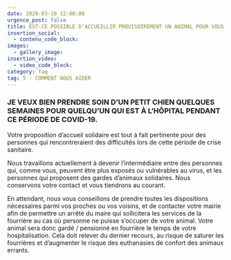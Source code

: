 ```yaml
---
date: 2020-03-10 12:00:00
urgence_post: false
title: EST-CE POSSIBLE D’ACCUEILLIR PROVISOIREMENT UN ANIMAL POUR VOUS AIDER ?
insertion_social:
  - contenu_code_block:
images:
  - gallery_image:
insertion_video:
  - video_code_block:
category: faq
tag: 5 - COMMENT NOUS AIDER
---
```


### **JE VEUX BIEN PRENDRE SOIN D’UN PETIT CHIEN QUELQUES SEMAINES POUR QUELQU’UN QUI EST &Agrave; L’H&Ocirc;PITAL PENDANT CE P&Eacute;RIODE DE COVID-19.**

Votre proposition d’accueil solidaire est tout &agrave; fait pertinente pour des personnes qui rencontreraient des difficult&eacute;s lors de cette p&eacute;riode de crise sanitaire.

Nous travaillons actuellement &agrave; devenir l’interm&eacute;diaire entre des personnes qui, comme vous, peuvent &ecirc;tre plus expos&eacute;s ou vuln&eacute;rables au virus, et les personnes qui proposent des gardes d’animaux solidaires. Nous conservons votre contact et vous tiendrons au courant.

En attendant, nous vous conseillons de prendre toutes les dispositions n&eacute;cessaires parmi vos proches ou vos voisins, et de contacter votre mairie afin de permettre un arr&ecirc;t&eacute; du maire qui sollicitera les services de la fourri&egrave;re au cas o&ugrave; personne ne puisse s’occuper de votre animal. Votre animal sera donc gard&eacute; / pensionn&eacute; en fourri&egrave;re le temps de votre hospitalisation. Cela doit relever du dernier recours, au risque de saturer les fourri&egrave;res et d’augmenter le risque des euthanasies de confort des animaux errants.